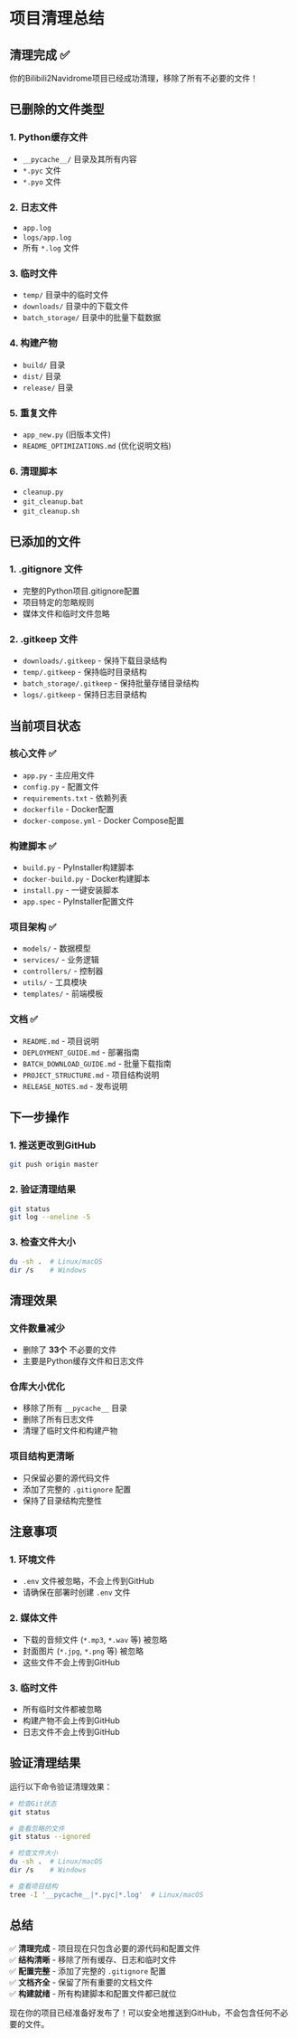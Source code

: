 # 项目清理总结

## 清理完成 ✅

你的Bilibili2Navidrome项目已经成功清理，移除了所有不必要的文件！

## 已删除的文件类型

### 1. Python缓存文件
- `__pycache__/` 目录及其所有内容
- `*.pyc` 文件
- `*.pyo` 文件

### 2. 日志文件
- `app.log`
- `logs/app.log`
- 所有 `*.log` 文件

### 3. 临时文件
- `temp/` 目录中的临时文件
- `downloads/` 目录中的下载文件
- `batch_storage/` 目录中的批量下载数据

### 4. 构建产物
- `build/` 目录
- `dist/` 目录
- `release/` 目录

### 5. 重复文件
- `app_new.py` (旧版本文件)
- `README_OPTIMIZATIONS.md` (优化说明文档)

### 6. 清理脚本
- `cleanup.py`
- `git_cleanup.bat`
- `git_cleanup.sh`

## 已添加的文件

### 1. .gitignore 文件
- 完整的Python项目.gitignore配置
- 项目特定的忽略规则
- 媒体文件和临时文件忽略

### 2. .gitkeep 文件
- `downloads/.gitkeep` - 保持下载目录结构
- `temp/.gitkeep` - 保持临时目录结构
- `batch_storage/.gitkeep` - 保持批量存储目录结构
- `logs/.gitkeep` - 保持日志目录结构

## 当前项目状态

### 核心文件 ✅
- `app.py` - 主应用文件
- `config.py` - 配置文件
- `requirements.txt` - 依赖列表
- `dockerfile` - Docker配置
- `docker-compose.yml` - Docker Compose配置

### 构建脚本 ✅
- `build.py` - PyInstaller构建脚本
- `docker-build.py` - Docker构建脚本
- `install.py` - 一键安装脚本
- `app.spec` - PyInstaller配置文件

### 项目架构 ✅
- `models/` - 数据模型
- `services/` - 业务逻辑
- `controllers/` - 控制器
- `utils/` - 工具模块
- `templates/` - 前端模板

### 文档 ✅
- `README.md` - 项目说明
- `DEPLOYMENT_GUIDE.md` - 部署指南
- `BATCH_DOWNLOAD_GUIDE.md` - 批量下载指南
- `PROJECT_STRUCTURE.md` - 项目结构说明
- `RELEASE_NOTES.md` - 发布说明

## 下一步操作

### 1. 推送更改到GitHub
```bash
git push origin master
```

### 2. 验证清理结果
```bash
git status
git log --oneline -5
```

### 3. 检查文件大小
```bash
du -sh .  # Linux/macOS
dir /s    # Windows
```

## 清理效果

### 文件数量减少
- 删除了 **33个** 不必要的文件
- 主要是Python缓存文件和日志文件

### 仓库大小优化
- 移除了所有 `__pycache__` 目录
- 删除了所有日志文件
- 清理了临时文件和构建产物

### 项目结构更清晰
- 只保留必要的源代码文件
- 添加了完整的 `.gitignore` 配置
- 保持了目录结构完整性

## 注意事项

### 1. 环境文件
- `.env` 文件被忽略，不会上传到GitHub
- 请确保在部署时创建 `.env` 文件

### 2. 媒体文件
- 下载的音频文件 (`*.mp3`, `*.wav` 等) 被忽略
- 封面图片 (`*.jpg`, `*.png` 等) 被忽略
- 这些文件不会上传到GitHub

### 3. 临时文件
- 所有临时文件都被忽略
- 构建产物不会上传到GitHub
- 日志文件不会上传到GitHub

## 验证清理结果

运行以下命令验证清理效果：

```bash
# 检查Git状态
git status

# 查看忽略的文件
git status --ignored

# 检查文件大小
du -sh .  # Linux/macOS
dir /s    # Windows

# 查看项目结构
tree -I '__pycache__|*.pyc|*.log'  # Linux/macOS
```

## 总结

✅ **清理完成** - 项目现在只包含必要的源代码和配置文件  
✅ **结构清晰** - 移除了所有缓存、日志和临时文件  
✅ **配置完整** - 添加了完整的 `.gitignore` 配置  
✅ **文档齐全** - 保留了所有重要的文档文件  
✅ **构建就绪** - 所有构建脚本和配置文件都已就位  

现在你的项目已经准备好发布了！可以安全地推送到GitHub，不会包含任何不必要的文件。
